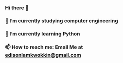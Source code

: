 ### Hi there 👋

### 🔭 I’m currently studying computer engineering
### 🌱 I’m currently learning Python
### 📫 How to reach me: Email Me at edisonlamkwokkin@gmail.com
<!--
**Snorlaxusesleep/Snorlaxusesleep** is a ✨ _special_ ✨ repository because its `README.md` (this file) appears on your GitHub profile.

Here are some ideas to get you started:

- 🔭 I’m currently studying computer engineering
- 🌱 I’m currently learning Python
- 📫 How to reach me: Email Me at edisonlamkwokkin@gmail.com

-->
